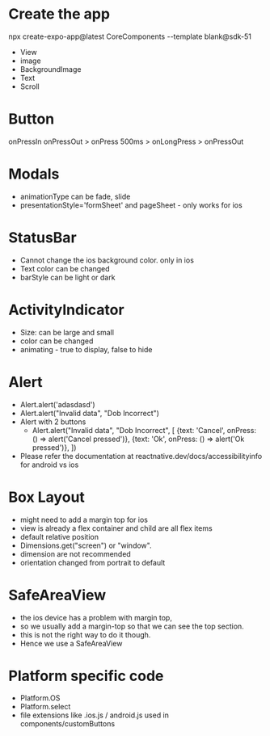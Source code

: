 # Create the app
npx create-expo-app@latest CoreComponents --template blank@sdk-51
- View
- image
- BackgroundImage
- Text
- Scroll

# Button
onPressIn
  onPressOut > onPress
  500ms > onLongPress > onPressOut

# Modals
- animationType can be fade, slide
- presentationStyle='formSheet' and pageSheet - only works for ios

# StatusBar
- Cannot change the ios background color. only in ios
- Text color can be changed
- barStyle can be light or dark

# ActivityIndicator
- Size: can be large and small
- color can be changed
- animating - true to display, false to hide

# Alert
- Alert.alert('adasdasd')
- Alert.alert("Invalid data", "Dob Incorrect")
- Alert with 2 buttons
  - Alert.alert("Invalid data", "Dob Incorrect", [
        {text: 'Cancel', onPress: () => alert('Cancel pressed')},
        {text: 'Ok', onPress: () => alert('Ok pressed')},
      ])
- Please refer the documentation at reactnative.dev/docs/accessibilityinfo for android vs ios

# Box Layout
- might need to add a margin top for ios
- view is already a flex container and child are all flex items
- default relative position
- Dimensions.get("screen") or "window". 
- dimension are not recommended
- orientation changed from portrait to default

# SafeAreaView
- the ios device has a problem with margin top, 
- so we usually add a margin-top so that we can see the top section.
- this is not the right way to do it though.
- Hence we use a SafeAreaView

# Platform specific code
- Platform.OS
- Platform.select
- file extensions like .ios.js / android.js used in components/customButtons
